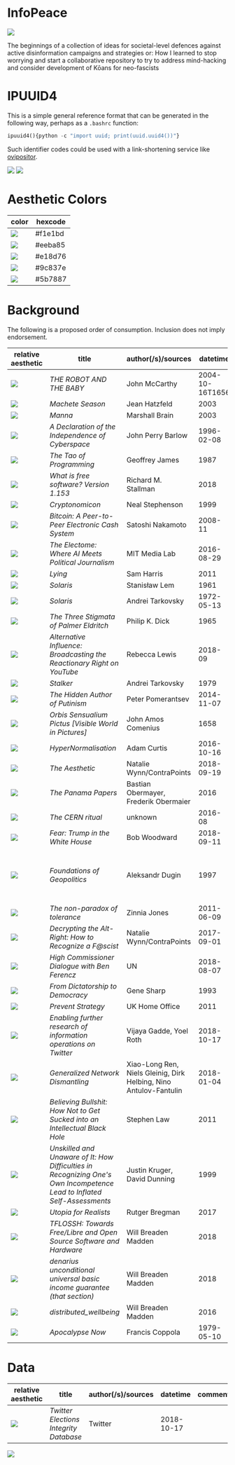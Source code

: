 # InfoPeace

![](https://raw.githubusercontent.com/wdbm/InfoPeace/master/media/McDonalds_Nutrition_Systems.png)

The beginnings of a collection of ideas for societal-level defences against active disinformation campaigns and strategies or: How I learned to stop worrying and start a collaborative repository to try to address mind-hacking and consider development of Kōans for neo-fascists

# IPUUID4

This is a simple general reference format that can be generated in the following way, perhaps as a `.bashrc` function:

```Python
ipuuid4(){python -c "import uuid; print(uuid.uuid4())"}
```

Such identifier codes could be used with a link-shortening service like [ovipositor](https://www.wdbm.pro/ovipositor).

![](https://raw.githubusercontent.com/wdbm/InfoPeace/master/media/image20181018_175523456.jpg)
![](https://raw.githubusercontent.com/wdbm/InfoPeace/master/media/image20181018_175644246.jpg)

# Aesthetic Colors

|**color**  |**hexcode**|
|-----------|-----------|
|![][f1e1bd]|\#f1e1bd   |
|![][eeba85]|\#eeba85   |
|![][e18d76]|\#e18d76   |
|![][9c837e]|\#9c837e   |
|![][5b7887]|\#5b7887   |

# Background

The following is a proposed order of consumption. Inclusion does not imply endorsement.

|**relative aesthetic**|**title**                                                                                                              |**author(/s)**/**sources**                                       |**datetime**   |**comments**                                  |**IPUUID4**                                                     |
|----------------------|-----------------------------------------------------------------------------------------------------------------------|-----------------------------------------------------------------|---------------|----------------------------------------------|----------------------------------------------------------------|
|![][5b7887]           |*THE ROBOT AND THE BABY*                                                                                               |John McCarthy                                                    |2004-10-16T1656|                                              |[ref](https://www.wdbm.pro/09663760-cbdf-4bb4-bd06-ff1fbffb1224)|
|![][5b7887]           |*Machete Season*                                                                                                       |Jean Hatzfeld                                                    |2003           |                                              |[ref](https://www.wdbm.pro/38f6de7a-0d4f-41a0-ab38-4420dce30da2)|
|![][5b7887]           |*Manna*                                                                                                                |Marshall Brain                                                   |2003           |                                              |[ref](https://www.wdbm.pro/1522b5e6-56df-4208-acbd-18c48325d211)|
|![][9c837e]           |*A Declaration of the Independence of Cyberspace*                                                                      |John Perry Barlow                                                |1996-02-08     |                                              |[ref](https://www.wdbm.pro/226e9b26-0dd5-4623-8c79-7cc59af9520c)|
|![][f1e1bd]           |*The Tao of Programming*                                                                                               |Geoffrey James                                                   |1987           |                                              |[ref](https://www.wdbm.pro/73925d3a-5d04-4f04-9c68-b0408c55553d)|
|![][5b7887]           |*What is free software? Version 1.153*                                                                                 |Richard M. Stallman                                              |2018           |                                              |[ref](https://www.wdbm.pro/80e7b3a2-8577-4836-875b-5faace8c6699)|
|![][e18d76]           |*Cryptonomicon*                                                                                                        |Neal Stephenson                                                  |1999           |                                              |[ref](https://www.wdbm.pro/ced3e3de-0267-4684-8fa3-5814d0a4e23d)|
|![][5b7887]           |*Bitcoin: A Peer-to-Peer Electronic Cash System*                                                                       |Satoshi Nakamoto                                                 |2008-11        |                                              |[ref](https://www.wdbm.pro/e726c7ad-03c4-4ee1-b551-4941ba5788eb)|
|![][5b7887]           |*The Electome: Where AI Meets Political Journalism*                                                                    |MIT Media Lab                                                    |2016-08-29     |                                              |[ref](https://www.wdbm.pro/52e4ebd8-34ff-4d1b-aae1-17b974fcb62c)|
|![][f1e1bd]           |*Lying*                                                                                                                |Sam Harris                                                       |2011           |                                              |[ref](https://www.wdbm.pro/ea8161fb-f288-4723-af4f-3052608ccecb)|
|![][f1e1bd]           |*Solaris*                                                                                                              |Stanisław Lem                                                    |1961           |                                              |[ref](https://www.wdbm.pro/a7f408a8-07c8-40ed-9308-ff55d22576b5)|
|![][9c837e]           |*Solaris*                                                                                                              |Andrei Tarkovsky                                                 |1972-05-13     |                                              |[ref](https://www.wdbm.pro/a4ee0cae-29f6-47b2-92cd-b7e926437659)|
|![][f1e1bd]           |*The Three Stigmata of Palmer Eldritch*                                                                                |Philip K. Dick                                                   |1965           |                                              |[ref](https://www.wdbm.pro/d00658f0-e428-4b2f-8f98-dddb8703d7c6)|
|![][e18d76]           |*Alternative Influence: Broadcasting the Reactionary Right on YouTube*                                                 |Rebecca Lewis                                                    |2018-09        |                                              |[ref](https://www.wdbm.pro/fb6041c5-a4ae-4b5e-bc3f-71d4bcd68d11)|
|![][e18d76]           |*Stalker*                                                                                                              |Andrei Tarkovsky                                                 |1979           |                                              |[ref](https://www.wdbm.pro/b2142bf8-ee16-4a51-bbab-9c035bc1db68)|
|![][5b7887]           |*The Hidden Author of Putinism*                                                                                        |Peter Pomerantsev                                                |2014-11-07     |                                              |[ref](https://www.wdbm.pro/fa79ffd4-087f-4ef3-a107-33537bb6aed7)|
|![][f1e1bd]           |*Orbis Sensualium Pictus [Visible World in Pictures]*                                                                  |John Amos Comenius                                               |1658           |                                              |[ref](https://www.wdbm.pro/b318a281-e8b8-4750-959b-c8703d4b48ee)|
|![][5b7887]           |*HyperNormalisation*                                                                                                   |Adam Curtis                                                      |2016-10-16     |                                              |[ref](https://www.wdbm.pro/23959c86-4a06-4d6e-ab02-d99f02348740)|
|![][5b7887]           |*The Aesthetic*                                                                                                        |Natalie Wynn/ContraPoints                                        |2018-09-19     |                                              |[ref](https://www.wdbm.pro/52840730-e790-44b7-a9b3-5592e7651972)|
|![][9c837e]           |*The Panama Papers*                                                                                                    |Bastian Obermayer, Frederik Obermaier                            |2016           |                                              |[ref](https://www.wdbm.pro/48fda897-d266-45a1-93ea-c3156154df58)|
|![][f1e1bd]           |*The CERN ritual*                                                                                                      |unknown                                                          |2016-08        |                                              |[ref](https://www.wdbm.pro/c646da7a-a731-4b68-87b7-e251c3c4d5b1)|
|![][f1e1bd]           |*Fear: Trump in the White House*                                                                                       |Bob Woodward                                                     |2018-09-11     |                                              |[ref](https://www.wdbm.pro/88591f31-875a-472b-a828-3e332859d1e4)|
|![][e18d76]           |*Foundations of Geopolitics*                                                                                           |Aleksandr Dugin                                                  |1997           |2018-10-17 Google Translate Russian to English|[ref](https://www.wdbm.pro/642229f1-319e-43b7-9492-dc678b08698b)|
|![][f1e1bd]           |*The non-paradox of tolerance*                                                                                         |Zinnia Jones                                                     |2011-06-09     |                                              |[ref](https://www.wdbm.pro/6c689bba-bd51-4468-8f3a-545968cb29a2)|
|![][5b7887]           |*Decrypting the Alt-Right: How to Recognize a F@scist*                                                                 |Natalie Wynn/ContraPoints                                        |2017-09-01     |                                              |[ref](https://www.wdbm.pro/b35ea4b1-1ed0-4ad5-ae9c-4b2ebbb60c79)|
|![][5b7887]           |*High Commissioner Dialogue with Ben Ferencz*                                                                          |UN                                                               |2018-08-07     |                                              |[ref](https://www.wdbm.pro/0f2dd31f-3d38-4e48-b313-3f031f28d3a2)|
|![][f1e1bd]           |*From Dictatorship to Democracy*                                                                                       |Gene Sharp                                                       |1993           |                                              |[ref](https://www.wdbm.pro/0900817a-4a62-49b1-8fce-77d128d817b1)|
|![][e18d76]           |*Prevent Strategy*                                                                                                     |UK Home Office                                                   |2011           |                                              |[ref](https://www.wdbm.pro/ee66cf1c-59f9-40fb-9172-fe0e6042d978)|
|![][eeba85]           |*Enabling further research of information operations on Twitter*                                                       |Vijaya Gadde, Yoel Roth                                          |2018-10-17     |                                              |[ref](https://www.wdbm.pro/d2393913-1417-4644-90e4-d09fdd3eb265)|
|![][5b7887]           |*Generalized Network Dismantling*                                                                                      |Xiao-Long Ren, Niels Gleinig, Dirk Helbing, Nino Antulov-Fantulin|2018-01-04     |                                              |[ref](https://www.wdbm.pro/6332ea7e-18aa-4f5d-9f6c-5203654296a2)|
|![][5b7887]           |*Believing Bullshit: How Not to Get Sucked into an Intellectual Black Hole*                                            |Stephen Law                                                      |2011           |                                              |[ref](https://www.wdbm.pro/48d4c55d-86b5-4cfe-8b68-33ffbe98c21e)|
|![][9c837e]           |*Unskilled and Unaware of It: How Difficulties in Recognizing One's Own Incompetence Lead to Inflated Self-Assessments*|Justin Kruger, David Dunning                                     |1999           |                                              |[ref](https://www.wdbm.pro/ca20479b-5d43-4177-b035-85e7a2b4c0a4)|
|![][9c837e]           |*Utopia for Realists*                                                                                                  |Rutger Bregman                                                   |2017           |                                              |[ref](https://www.wdbm.pro/5e66187b-aedd-4974-92bb-19c7bcde1ee1)|
|![][5b7887]           |*TFLOSSH: Towards Free/Libre and Open Source Software and Hardware*                                                    |Will Breaden Madden                                              |2018           |                                              |[ref](https://www.wdbm.pro/82ef0d86-6564-48a5-813d-a55e319fe45b)|
|![][9c837e]           |*denarius unconditional universal basic income guarantee (that section)*                                               |Will Breaden Madden                                              |2018           |                                              |[ref](https://www.wdbm.pro/becca019-ae8f-47e3-a643-f27bece03534)|
|![][eeba85]           |*distributed_wellbeing*                                                                                                |Will Breaden Madden                                              |2016           |                                              |[ref](https://www.wdbm.pro/701e1a41-6fc2-4386-84cb-4540818c784f)|
|![][5b7887]           |*Apocalypse Now*                                                                                                       |Francis Coppola                                                  |1979-05-10     |                                              |[ref](https://www.wdbm.pro/518900c6-1962-4b33-8799-276a2a4f93de)|

# Data

|**relative aesthetic**|**title**                                                                                                              |**author(/s)**/**sources**                                       |**datetime**   |**comments**                                  |**IPUUID4**                                                     |
|----------------------|-----------------------------------------------------------------------------------------------------------------------|-----------------------------------------------------------------|---------------|----------------------------------------------|----------------------------------------------------------------|
|![][5b7887]           |*Twitter Elections Integrity Database*                                                                                 |Twitter                                                          |2018-10-17     |                                              |[ref](https://www.wdbm.pro/1f775bd3-f8c3-4b74-86cb-50db965fe682)|

![](https://raw.githubusercontent.com/wdbm/InfoPeace/master/media/2018-10-19T1432Z.png.png)

[//]: # (handy reference-style links)

[f1e1bd]: https://raw.githubusercontent.com/wdbm/InfoPeace/master/media/f1e1bd.png
[eeba85]: https://raw.githubusercontent.com/wdbm/InfoPeace/master/media/eeba85.png
[e18d76]: https://raw.githubusercontent.com/wdbm/InfoPeace/master/media/e18d76.png
[9c837e]: https://raw.githubusercontent.com/wdbm/InfoPeace/master/media/9c837e.png
[5b7887]: https://raw.githubusercontent.com/wdbm/InfoPeace/master/media/5b7887.png
